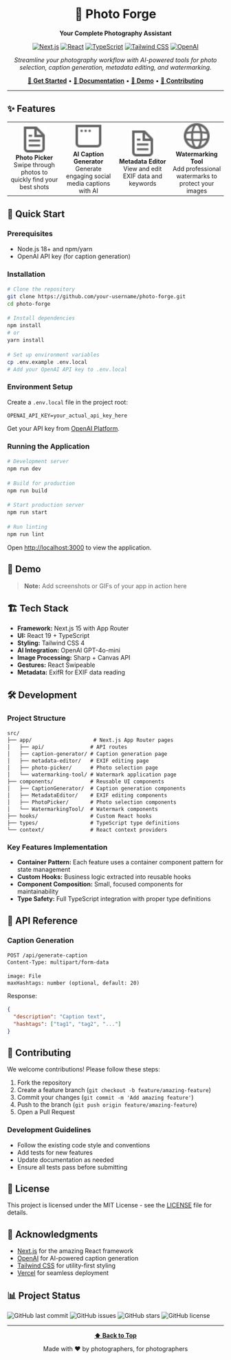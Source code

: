 <div align="center">

# 📸 Photo Forge

**Your Complete Photography Assistant**

[![Next.js](https://img.shields.io/badge/Next.js-15.2.4-black?style=for-the-badge&logo=next.js&logoColor=white)](https://nextjs.org/)
[![React](https://img.shields.io/badge/React-19.0.0-61DAFB?style=for-the-badge&logo=react&logoColor=black)](https://reactjs.org/)
[![TypeScript](https://img.shields.io/badge/TypeScript-5.0-blue?style=for-the-badge&logo=typescript&logoColor=white)](https://www.typescriptlang.org/)
[![Tailwind CSS](https://img.shields.io/badge/Tailwind_CSS-4.0-38B2AC?style=for-the-badge&logo=tailwind-css&logoColor=white)](https://tailwindcss.com/)
[![OpenAI](https://img.shields.io/badge/OpenAI-GPT--4o--mini-412991?style=for-the-badge&logo=openai&logoColor=white)](https://openai.com/)

*Streamline your photography workflow with AI-powered tools for photo selection, caption generation, metadata editing, and watermarking.*

[🚀 **Get Started**](#quick-start) • [📖 **Documentation**](#features) • [🎯 **Demo**](#demo) • [🤝 **Contributing**](#contributing)

</div>

---

## ✨ Features

<div align="center">
  <table>
    <tr>
      <td align="center" width="25%">
        <img src="public/file.svg" alt="Photo Picker" width="60" height="60">
        <br><strong>Photo Picker</strong>
        <br>Swipe through photos to quickly find your best shots
      </td>
      <td align="center" width="25%">
        <img src="public/window.svg" alt="Caption Generator" width="60" height="60">
        <br><strong>AI Caption Generator</strong>
        <br>Generate engaging social media captions with AI
      </td>
      <td align="center" width="25%">
        <img src="public/file.svg" alt="Metadata Editor" width="60" height="60">
        <br><strong>Metadata Editor</strong>
        <br>View and edit EXIF data and keywords
      </td>
      <td align="center" width="25%">
        <img src="public/globe.svg" alt="Watermarking" width="60" height="60">
        <br><strong>Watermarking Tool</strong>
        <br>Add professional watermarks to protect your images
      </td>
    </tr>
  </table>
</div>

## 🚀 Quick Start

### Prerequisites

- Node.js 18+ and npm/yarn
- OpenAI API key (for caption generation)

### Installation

```bash
# Clone the repository
git clone https://github.com/your-username/photo-forge.git
cd photo-forge

# Install dependencies
npm install
# or
yarn install

# Set up environment variables
cp .env.example .env.local
# Add your OpenAI API key to .env.local
```

### Environment Setup

Create a `.env.local` file in the project root:

```env
OPENAI_API_KEY=your_actual_api_key_here
```

Get your API key from [OpenAI Platform](https://platform.openai.com/api-keys).

### Running the Application

```bash
# Development server
npm run dev

# Build for production
npm run build

# Start production server
npm run start

# Run linting
npm run lint
```

Open [http://localhost:3000](http://localhost:3000) to view the application.

## 🎯 Demo

> **Note:** Add screenshots or GIFs of your app in action here

## 🏗️ Tech Stack

- **Framework:** Next.js 15 with App Router
- **UI:** React 19 + TypeScript
- **Styling:** Tailwind CSS 4
- **AI Integration:** OpenAI GPT-4o-mini
- **Image Processing:** Sharp + Canvas API
- **Gestures:** React Swipeable
- **Metadata:** ExifR for EXIF data reading

## 🛠️ Development

### Project Structure

```
src/
├── app/                    # Next.js App Router pages
│   ├── api/               # API routes
│   ├── caption-generator/ # Caption generation page
│   ├── metadata-editor/   # EXIF editing page
│   ├── photo-picker/      # Photo selection page
│   └── watermarking-tool/ # Watermark application page
├── components/            # Reusable UI components
│   ├── CaptionGenerator/  # Caption generation components
│   ├── MetadataEditor/    # EXIF editing components
│   ├── PhotoPicker/       # Photo selection components
│   └── WatermarkingTool/  # Watermark components
├── hooks/                 # Custom React hooks
├── types/                 # TypeScript type definitions
└── context/               # React context providers
```

### Key Features Implementation

- **Container Pattern:** Each feature uses a container component pattern for state management
- **Custom Hooks:** Business logic extracted into reusable hooks
- **Component Composition:** Small, focused components for maintainability
- **Type Safety:** Full TypeScript integration with proper type definitions

## 🔧 API Reference

### Caption Generation

```http
POST /api/generate-caption
Content-Type: multipart/form-data

image: File
maxHashtags: number (optional, default: 20)
```

Response:
```json
{
  "description": "Caption text",
  "hashtags": ["tag1", "tag2", "..."]
}
```

## 🤝 Contributing

We welcome contributions! Please follow these steps:

1. Fork the repository
2. Create a feature branch (`git checkout -b feature/amazing-feature`)
3. Commit your changes (`git commit -m 'Add amazing feature'`)
4. Push to the branch (`git push origin feature/amazing-feature`)
5. Open a Pull Request

### Development Guidelines

- Follow the existing code style and conventions
- Add tests for new features
- Update documentation as needed
- Ensure all tests pass before submitting

## 📝 License

This project is licensed under the MIT License - see the [LICENSE](LICENSE) file for details.

## 🙏 Acknowledgments

- [Next.js](https://nextjs.org/) for the amazing React framework
- [OpenAI](https://openai.com/) for AI-powered caption generation
- [Tailwind CSS](https://tailwindcss.com/) for utility-first styling
- [Vercel](https://vercel.com/) for seamless deployment

## 📊 Project Status

![GitHub last commit](https://img.shields.io/github/last-commit/your-username/photo-forge)
![GitHub issues](https://img.shields.io/github/issues/your-username/photo-forge)
![GitHub stars](https://img.shields.io/github/stars/your-username/photo-forge)
![GitHub license](https://img.shields.io/github/license/your-username/photo-forge)

---

<div align="center">

**[⬆ Back to Top](#-photo-forge)**

Made with ❤️ by photographers, for photographers

</div>
